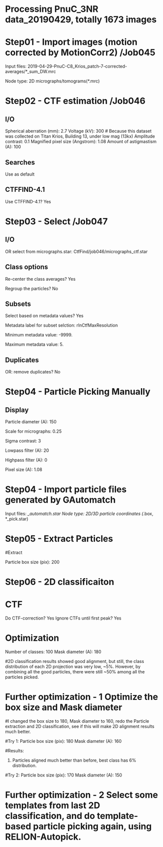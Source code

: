 # Processing PnuC_3NR data_20190429, totally 1673 images

# Step01 - Import images (motion corrected by MotionCorr2) /Job045

Input files: 2019-04-29-PnuC-C8_Krios_patch-7-corrected-averages/*_sum_DW.mrc

Node type: 2D micrographs/tomograms(*.mrc)

# Step02 - CTF estimation /Job046

## I/O

Spherical aberration (mm): 2.7
Voltage (kV): 300 # Because this dataset was collected on Titan Krios, Building 13, under low mag (13kx)
Amplitude contrast: 0.1
Magnified pixel size (Angstrom): 1.08
Amount of astigmastism (A): 100

## Searches

Use as default

## CTFFIND-4.1

Use CTFFIND-4.1? Yes

# Step03 - Select /Job047

## I/O

OR select from micrographs.star: CtfFind/job046/micrographs_ctf.star

## Class options

Re-center the class averages? Yes

Regroup the particles? No

## Subsets 

Select based on metadata values? Yes

Metadata label for subset selction: rlnCtfMaxResolution

Minimum metadata value: -9999.

Maximum metadata value: 5.

## Duplicates

OR: remove duplicates? No



# Step04 - Particle Picking Manually 

## Display

Particle diameter (A): 150

Scale for micrographs: 0.25

Sigma contrast: 3

Lowpass filter (A): 20

Highpass filter (A): 0

Pixel size (A): 1.08



# Step04 - Import particle files generated by GAutomatch

Input files: *_automatch.star
Node type: 2D/3D particle coordinates (*.box, *_pick.star)

# Step05 - Extract Particles

#Extract

Particle box size (pix): 200


# Step06 - 2D classificaiton

# CTF

Do CTF-correction? Yes
Ignore CTFs until first peak? Yes

# Optimization

Number of classes: 100
Mask diameter (A): 180

#2D classification results showed good alignment, but still, the class distribution of each 2D projection was very low, ~5%. However, by combining all the good particles, there were still ~50% among all the particles picked.

# Further optimization - 1 Optimize the box size and Mask diameter
#I changed the box size to 180, Mask diameter to 160, redo the Particle extraction and 2D classification, see if this will make 2D alignment results much better.

#Try 1: 
Particle box size (pix): 180
Mask diameter (A): 160

#Results: 
1. Particles aligned much better than before, best class has 6% distribution.

#Try 2: 
Particle box size (pix): 170
Mask diameter (A): 150


# Further optimization - 2 Select some templates from last 2D classification, and do template-based particle picking again, using RELION-Autopick.



